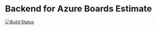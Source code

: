 # Backend for Azure Boards Estimate

[![Build Status](https://github.com/shanrath/azure-boards-estimate-backend/actions/workflows/ciBuild.yml/badge.svg?branch=main)](https://github.com/shanrath/azure-boards-estimate-backend/actions/workflows/ciBuild.yml)

